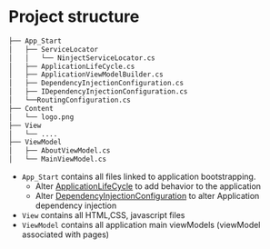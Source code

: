
# Project structure

``` bash
├── App_Start
│   ├── ServiceLocator
│   │   └── NinjectServiceLocator.cs
│   ├── ApplicationLifeCycle.cs
│   ├── ApplicationViewModelBuilder.cs
│   ├── DependencyInjectionConfiguration.cs
│   ├── IDependencyInjectionConfiguration.cs
│   └──RoutingConfiguration.cs
├── Content
│   └── logo.png
├── View
│   └── ....
├── ViewModel
│   ├── AboutViewModel.cs
│   └── MainViewModel.cs
```

* `App_Start` contains all files linked to application bootstrapping.
  * Alter [ApplicationLifeCycle](./Neutronium.SPA.ApplicationLifeCycle.html) to add behavior to the application
  * Alter [DependencyInjectionConfiguration](Neutronium.SPA.DependencyInjectionConfiguration.html) to alter Application dependency injection
* `View` contains all HTML,CSS, javascript files
* `ViewModel` contains all application main viewModels (viewModel associated with pages)
